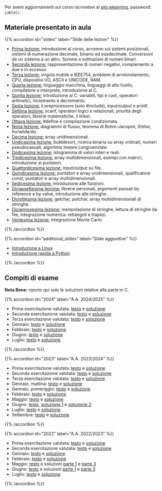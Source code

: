 <!--
.. title: Laboratorio di calcolo per fisica
.. slug: labcalc
.. date: 2023-07-02 21:41:48 UTC+02:00
.. tags: 
.. category: didattica
.. link: 
.. description: 
.. type: text
-->

Per avere aggiornamenti sul corso iscrivetevi al [sito elearning](https://elearning.uniroma1.it/course/view.php?id=7743), password: `LabCalc`.

## Materiale presentato in aula

{{% accordion id="slides" label="Slide delle lezioni" %}}
<ul>
    <li><a href="link://slug/labcalc_lezione1">Prima lezione:</a> introduzione al corso, accenno sui  sistemi posizionali, sistemi di numerazione decimale, binario ed esadecimale. Conversioni da un sistema a un altro.  Somme e sottrazioni di numeri binari.</li>
    <li><a href="link://slug/labcalc_lezione2">Seconda lezione:</a> rappresentazione di numeri negativi, complemento a due e in eccesso.</li>
    <li><a href="link://slug/labcalc_lezione3">Terza lezione:</a> virgola mobile e IEEE754, problemi di arrotondamento, CPU, dispositivi I/O, ASCII e UNICODE, RAM.</li>
    <li><a href="link://slug/labcalc_lezione4">Quarta lezione:</a> linguaggio macchina, linguaggi di alto livello, compilatore e interprete, introduzione al C.</li>
    <li><a href="link://slug/labcalc_lezione5">Quinta lezione:</a> introduzione al C: variabili, tipi e cast, operatori aritmetici, incremento e decremento.</li>
    <li><a href="link://slug/labcalc_lezione6">Sesta lezione:</a> il preprocessore (solo #include), input/output e printf.</li>
    <li><a href="link://slug/labcalc_lezione7">Settima lezione:</a> scanf, operatori logici e relazionali, priorità degli operatori, librerie matematiche, il linker.</li>
    <li><a href="link://slug/labcalc_lezione8">Ottava lezione:</a> #define e compilazione condizionata.</li>
    <li><a href="link://slug/labcalc_lezione9">Nona lezione:</a> diagrammi di flusso, teorema di Bohm-Jacopini, if/else, for/while/do.</li>
    <li><a href="link://slug/labcalc_lezione10">Decima lezione:</a> array unidimensionali.</li>
    <li><a href="link://slug/labcalc_lezione11">Undicesima lezione:</a> bubblesort, ricerca binaria su array ordinati, numeri pseudocasuali, algoritmo lineare congruenziale.</li>
    <li><a href="link://slug/labcalc_lezione12">Dodicesima lezione:</a> istogramma di valori interi e reali.</li>
    <li><a href="link://slug/labcalc_lezione13">Tredicesima lezione:</a> array multidimensionali, esempi con matrici, introduzione ai puntatori.</li>
    <li><a href="link://slug/labcalc_lezione14">Quattordicesima lezione:</a> input/output su file.</li>
    <li><a href="link://slug/labcalc_lezione15">Quindicesima lezione:</a> puntatori e array unidimensionali, qualificatore const, puntatori e array multidimensionali.</li>
    <li><a href="link://slug/labcalc_lezione16">Sedicesima lezione:</a> introduzione alle funzioni.</li>
    <li><a href="link://slug/labcalc_lezione17">Diciassettesima lezione:</a> librerie personali, argomenti passati by reference e by value, introduzione alle stringhe.</li>
    <li><a href="link://slug/labcalc_lezione18">Diciottesima lezione:</a> getchar, putchar, array multidimensionali di stringhe.</li>
    <li><a href="link://slug/labcalc_lezione19">Diciannovesima lezione:</a> manipolazione di stringhe, lettura di stringhe da file, integrazione numerica: rettangoli e trapezi.</li>
    <li><a href="link://slug/labcalc_lezione20">Ventesima lezione:</a> integrazione Monte Carlo.</li>
</ul>
{{% /accordion %}}

{{% accordion id="additional_slides" label="Slide aggiuntive" %}}
<ul>
    <li><a href="link://slug/labcalc_linux">Introduzione a Linux</a></li>
    <li><a href="link://slug/labcalc_python_lab">Introduzione rapida a Python</a></li>
</ul>
{{% /accordion %}}

## Compiti di esame

**Nota Bene:** riporto qui solo le soluzioni relative alla parte in C.

{{% accordion id="2024" label="A.A. 2024/2025" %}}
<ul>
    <li>Prima esercitazione valutata: <a href="/pdfs/labcalc_exams/2024_valutata_1.pdf">testo</a> e <a href="link://listing/labcalc/2024_valutata_1.c">soluzione</a></li>
    <li>Seconda esercitazione valutata: <a href="/pdfs/labcalc_exams/2024_valutata_2.pdf">testo</a> e <a href="link://listing/labcalc/2024_valutata_2.c">soluzione</a></li>
    <li>Terza esercitazione valutata: <a href="/pdfs/labcalc_exams/2024_valutata_3.pdf">testo</a> e <a href="link://listing/labcalc/2024_valutata_3.c">soluzione</a></li>
    <li>Gennaio: <a href="/pdfs/labcalc_exams/2024_Gennaio.pdf">testo</a> e <a href="link://listing/labcalc/2024_Gennaio.c">soluzione</a></li>
    <li>Febbraio: <a href="/pdfs/labcalc_exams/2024_Febbraio.pdf">testo</a> e <a href="link://listing/labcalc/2024_Febbraio.c">soluzione</a></li>
    <li>Giugno: <a href="/pdfs/labcalc_exams/2024_Giugno.pdf">testo</a> e <a href="link://listing/labcalc/2024_Giugno.c">soluzione</a></li>
    <li>Luglio: <a href="/pdfs/labcalc_exams/2024_Luglio.pdf">testo</a> e <a href="link://listing/labcalc/2024_Luglio.c">soluzione</a></li>
</ul>
{{% /accordion %}}

{{% accordion id="2023" label="A.A. 2023/2024" %}}
<ul>
    <li>Prima esercitazione valutata: <a href="/pdfs/labcalc_exams/2023_valutata_1.pdf">testo</a> e <a href="link://listing/labcalc/2023_valutata_1.c">soluzione</a></li>
    <li>Seconda esercitazione valutata: <a href="/pdfs/labcalc_exams/2023_valutata_2.pdf">testo</a> e <a href="link://listing/labcalc/2023_valutata_2.c">soluzione</a></li>
    <li>Terza esercitazione valutata: <a href="/pdfs/labcalc_exams/2023_valutata_3.pdf">testo</a> e <a href="link://listing/labcalc/2023_valutata_3.c">soluzione</a></li>
    <li>Gennaio, mattina: <a href="/pdfs/labcalc_exams/2023_Gennaio_1.pdf">testo</a> e <a href="link://listing/labcalc/2023_Gennaio_1.c">soluzione</a></li>
    <li>Gennaio, pomeriggio: <a href="/pdfs/labcalc_exams/2023_Gennaio_2.pdf">testo</a> e <a href="link://listing/labcalc/2023_Gennaio_2.c">soluzione</a></li>
    <li>Febbraio: <a href="/pdfs/labcalc_exams/2023_Febbraio.pdf">testo</a> e <a href="link://listing/labcalc/2023_Febbraio.c">soluzione</a></li>
    <li>Maggio: <a href="/pdfs/labcalc_exams/2023_Maggio.pdf">testo</a> e <a href="link://listing/labcalc/2023_Maggio.c">soluzione</a></li>
    <li>Giugno: <a href="/pdfs/labcalc_exams/2023_Giugno.pdf">testo</a>, <a href="link://listing/labcalc/2023_Giugno_1.c">soluzione 1</a> e <a href="link://listing/labcalc/2023_Giugno_2.c">soluzione 2</a></li>
    <li>Luglio: <a href="/pdfs/labcalc_exams/2023_Luglio.pdf">testo</a> e <a href="link://listing/labcalc/2023_Luglio.c">soluzione</a></li>
    <li>Settembre: <a href="/pdfs/labcalc_exams/2023_Settembre.pdf">testo</a> e <a href="link://listing/labcalc/2023_Settembre.c">soluzione</a></li>
</ul>
{{% /accordion %}}

{{% accordion id="2022" label="A.A. 2022/2023" %}}
<ul>
    <li>Prima esercitazione valutata: <a href="/pdfs/labcalc_exams/2022_valutata_1.pdf">testo</a> e <a href="link://listing/labcalc/2022_valutata_1.c">soluzione</a></li>
    <li>Seconda esercitazione valutata: <a href="/pdfs/labcalc_exams/2022_valutata_2.pdf">testo</a> e <a href="link://listing/labcalc/2022_valutata_2.c">soluzione</a></li>
    <li>Gennaio: <a href="/pdfs/labcalc_exams/2022_Gennaio.pdf">testo</a> e <a href="link://listing/labcalc/2022_Gennaio.c">soluzione</a></li>
    <li>Febbraio: <a href="/pdfs/labcalc_exams/2022_Febbraio.pdf">testo</a> e <a href="link://listing/labcalc/2022_Febbraio.c">soluzione</a></li>
    <li>Maggio: <a href="/pdfs/labcalc_exams/2022_Maggio.pdf">testo</a> e soluzioni <a href="link://listing/labcalc/2022_Maggio_1.c">parte 1</a> e <a href="link://listing/labcalc/2022_Maggio_2.c">parte 3</a></li>
    <li>Giugno: <a href="/pdfs/labcalc_exams/2022_Giugno.pdf">testo</a> e soluzioni <a href="link://listing/labcalc/2022_Giugno_1.c">parte 1</a> e <a href="link://listing/labcalc/2022_Giugno_2.c">parte 3</a></li>
    <li>Luglio: <a href="/pdfs/labcalc_exams/2022_Luglio.pdf">testo</a> e <a href="link://listing/labcalc/2022_Luglio.c">soluzione</a></li>
</ul>
{{% /accordion %}}
